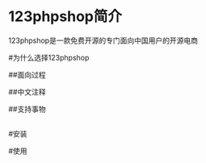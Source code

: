 # 123phpshop简介
123phpshop是一款免费开源的专门面向中国用户的开源电商

#为什么选择123phpshop

##面向过程

##中文注释

##支持事物

##

#安装

#使用
